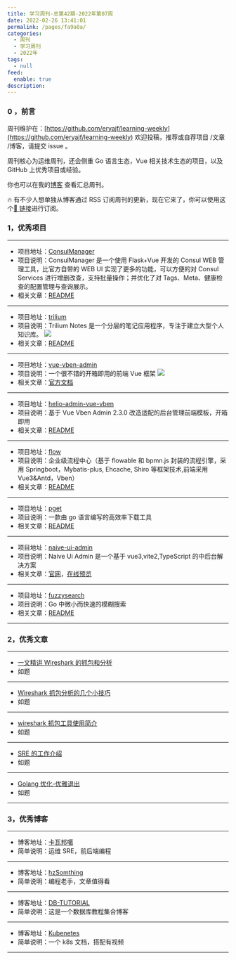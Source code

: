 ```yaml
---
title: 学习周刊-总第42期-2022年第07周
date: 2022-02-26 13:41:01
permalink: /pages/fa9a0a/
categories:
  - 周刊
  - 学习周刊
  - 2022年
tags:
  - null
feed:
  enable: true
description:
---
```


### 0 ，前言

周刊维护在：[https://github.com/eryajf/learning-weekly](https://github.com/eryajf/learning-weekly) 欢迎投稿，推荐或自荐项目 /文章 /博客，请提交 issue 。

周刊核心为运维周刊，还会侧重 Go 语言生态，Vue 相关技术生态的项目，以及 GitHub 上优秀项目或经验。

你也可以在我的[博客](https://wiki.eryajf.net/learning-weekly/) 查看汇总周刊。

🔥 有不少人想单独从博客通过 RSS 订阅周刊的更新，现在它来了，你可以使用这个[🔗 链接](https://wiki.eryajf.net/learning-weekly.xml)进行订阅。

### 1，优秀项目

---

- 项目地址：[ConsulManager](https://github.com/starsliao/ConsulManager)
- 项目说明：ConsulManager 是一个使用 Flask+Vue 开发的 Consul WEB 管理工具，比官方自带的 WEB UI 实现了更多的功能，可以方便的对 Consul Services 进行增删改查，支持批量操作；并优化了对 Tags、Meta、健康检查的配置管理与查询展示。
- 相关文章：[README](https://github.com/starsliao/ConsulManager#readme)

---

- 项目地址：[trilium](https://github.com/zadam/trilium)
- 项目说明：Trilium Notes 是一个分层的笔记应用程序，专注于建立大型个人知识库。
  ![](http://t.eryajf.net/imgs/2022/02/7b70201f236baff6.png)
- 相关文章：[README](https://github.com/zadam/trilium/blob/master/README-ZH_CN.md)

---

- 项目地址：[vue-vben-admin](https://github.com/vbenjs/vue-vben-admin)
- 项目说明：一个很不错的开箱即用的前端 Vue 框架
  ![](http://t.eryajf.net/imgs/2022/02/474becd99bb43bc6.png)
- 相关文章：[官方文档](https://vvbin.cn/doc-next/)

---

- 项目地址：[helio-admin-vue-vben](https://github.com/uncarbon97/helio-admin-vue-vben)
- 项目说明：基于 Vue Vben Admin 2.3.0 改造适配的后台管理前端模板，开箱即用
- 相关文章：[README](https://github.com/uncarbon97/helio-admin-vue-vben#readme)

---

- 项目地址：[flow](https://github.com/ecnice/flow)
- 项目说明：企业级流程中心（基于 flowable 和 bpmn.js 封装的流程引擎，采用 Springboot，Mybatis-plus, Ehcache, Shiro 等框架技术,前端采用 Vue3&Antd，Vben）
- 相关文章：[README](https://github.com/ecnice/flow#readme)

---

- 项目地址：[pget](https://github.com/Code-Hex/pget)
- 项目说明：一款由 go 语言编写的高效率下载工具
- 相关文章：[README](https://github.com/Code-Hex/pget#readme)

---

- 项目地址：[naive-ui-admin](https://github.com/jekip/naive-ui-admin)
- 项目说明：Naive Ui Admin 是一个基于 vue3,vite2,TypeScript 的中后台解决方案
- 相关文章：[官网](https://www.naiveadmin.com/home)，[在线预览](https://naive-ui-admin.vercel.app/)

---

- 项目地址：[fuzzysearch](https://github.com/lithammer/fuzzysearch)
- 项目说明：Go 中微小而快速的模糊搜索
- 相关文章：[README](https://github.com/lithammer/fuzzysearch#readme)

---

### 2，优秀文章

---

- [一文精讲 Wireshark 的抓包和分析](https://www.freebuf.com/sectool/256745.html)
- 如题

---

- [Wireshark 抓包分析的几个小技巧](https://www.cyub.vip/2020/12/06/Wireshark%E6%8A%93%E5%8C%85%E5%88%86%E6%9E%90%E7%9A%84%E5%87%A0%E4%B8%AA%E5%B0%8F%E6%8A%80%E5%B7%A7/)
- 如题

---

- [wireshark 抓包工具使用简介](https://rain.baimuxym.cn/article/26)
- 如题

---

- [SRE 的工作介绍](https://www.kawabangga.com/posts/4481)
- 如题

---

- [Golang 优化-优雅退出](https://learnku.com/articles/65207)
- 如题

---

### 3，优秀博客

---

- 博客地址：[卡瓦邦噶](https://www.kawabangga.com/)
- 简单说明：运维 SRE，前后端编程

---

- 博客地址：[hzSomthing](https://hedzr.com/)
- 简单说明：编程老手，文章值得看

---

- 博客地址：[DB-TUTORIAL](https://dunwu.github.io/db-tutorial/)
- 简单说明：这是一个数据库教程集合博客

---

- 博客地址：[Kubenetes](https://k8s.easydoc.net/docs/dRiQjyTY/28366845/6GiNOzyZ/9EX8Cp45)
- 简单说明：一个 k8s 文档，搭配有视频

---
